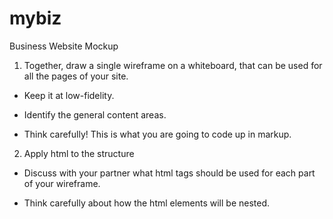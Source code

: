# mybiz

Business Website Mockup


1. Together, draw a single wireframe on a whiteboard, that can be used for all the pages of your site.

- Keep it at low-fidelity.

- Identify the general content areas.

- Think carefully! This is what you are going to code up in markup.

2. Apply html to the structure
- Discuss with your partner what html tags should be used for each part of your wireframe.

- Think carefully about how the html elements will be nested.
